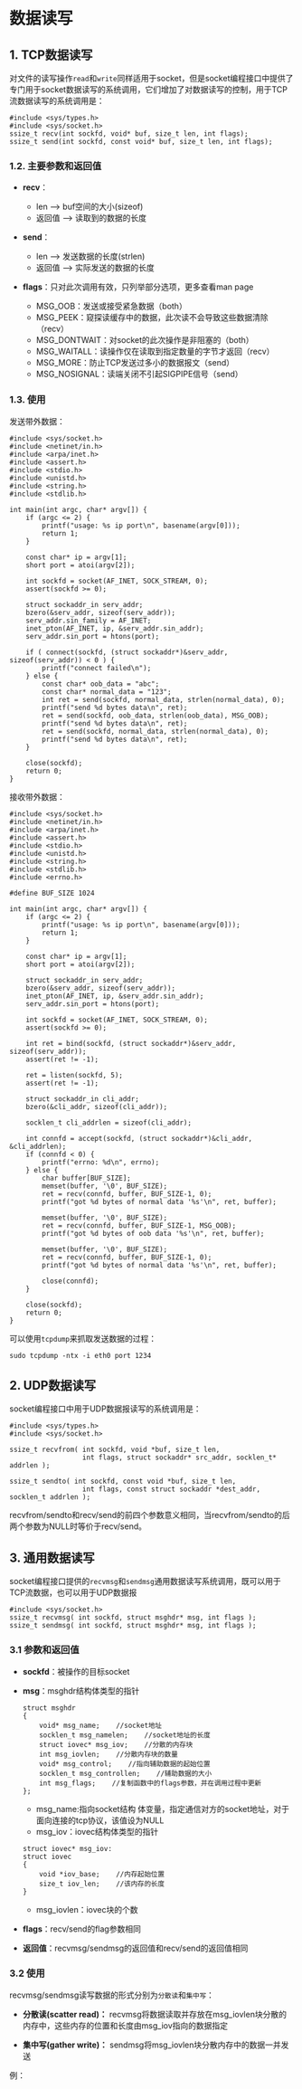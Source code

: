# 数据读写

## 1. TCP数据读写

对文件的读写操作`read`和`write`同样适用于socket，但是socket编程接口中提供了专门用于socket数据读写的系统调用，它们增加了对数据读写的控制，用于TCP流数据读写的系统调用是：

```
#include <sys/types.h>
#include <sys/socket.h>
ssize_t recv(int sockfd, void* buf, size_t len, int flags);
ssize_t send(int sockfd, const void* buf, size_t len, int flags);
```

### 1.2. 主要参数和返回值

- **recv**：
  - len --> buf空间的大小(sizeof)
  - 返回值 --> 读取到的数据的长度

- **send**：
  - len --> 发送数据的长度(strlen) 
  - 返回值 --> 实际发送的数据的长度

- **flags**：只对此次调用有效，只列举部分选项，更多查看man page

  - MSG_OOB：发送或接受紧急数据（both）
  - MSG_PEEK：窥探读缓存中的数据，此次读不会导致这些数据清除（recv）
  - MSG_DONTWAIT：对socket的此次操作是非阻塞的（both）
  - MSG_WAITALL：读操作仅在读取到指定数量的字节才返回（recv）
  - MSG_MORE：防止TCP发送过多小的数据报文（send）
  - MSG_NOSIGNAL：读端关闭不引起SIGPIPE信号（send）

### 1.3. 使用

发送带外数据：

```
#include <sys/socket.h>
#include <netinet/in.h>
#include <arpa/inet.h>
#include <assert.h>
#include <stdio.h>
#include <unistd.h>
#include <string.h>
#include <stdlib.h>

int main(int argc, char* argv[]) {
    if (argc <= 2) {
        printf("usage: %s ip port\n", basename(argv[0]));
        return 1;
    }

    const char* ip = argv[1];
    short port = atoi(argv[2]);

    int sockfd = socket(AF_INET, SOCK_STREAM, 0);
    assert(sockfd >= 0);

    struct sockaddr_in serv_addr;
    bzero(&serv_addr, sizeof(serv_addr));
    serv_addr.sin_family = AF_INET;
    inet_pton(AF_INET, ip, &serv_addr.sin_addr);
    serv_addr.sin_port = htons(port);

    if ( connect(sockfd, (struct sockaddr*)&serv_addr, sizeof(serv_addr)) < 0 ) {
        printf("connect failed\n");
    } else {
        const char* oob_data = "abc";
        const char* normal_data = "123";
        int ret = send(sockfd, normal_data, strlen(normal_data), 0);
        printf("send %d bytes data\n", ret);
        ret = send(sockfd, oob_data, strlen(oob_data), MSG_OOB);
        printf("send %d bytes data\n", ret);
        ret = send(sockfd, normal_data, strlen(normal_data), 0);
        printf("send %d bytes data\n", ret);
    }

    close(sockfd);
    return 0;
}
```

接收带外数据：

```
#include <sys/socket.h>
#include <netinet/in.h>
#include <arpa/inet.h>
#include <assert.h>
#include <stdio.h>
#include <unistd.h>
#include <string.h>
#include <stdlib.h>
#include <errno.h>

#define BUF_SIZE 1024

int main(int argc, char* argv[]) {
    if (argc <= 2) {
        printf("usage: %s ip port\n", basename(argv[0]));
        return 1;
    }

    const char* ip = argv[1];
    short port = atoi(argv[2]);

    struct sockaddr_in serv_addr;
    bzero(&serv_addr, sizeof(serv_addr));
    inet_pton(AF_INET, ip, &serv_addr.sin_addr);
    serv_addr.sin_port = htons(port);

    int sockfd = socket(AF_INET, SOCK_STREAM, 0);
    assert(sockfd >= 0);

    int ret = bind(sockfd, (struct sockaddr*)&serv_addr, sizeof(serv_addr));
    assert(ret != -1);

    ret = listen(sockfd, 5);
    assert(ret != -1);

    struct sockaddr_in cli_addr;
    bzero(&cli_addr, sizeof(cli_addr));

    socklen_t cli_addrlen = sizeof(cli_addr);

    int connfd = accept(sockfd, (struct sockaddr*)&cli_addr, &cli_addrlen);
    if (connfd < 0) {
        printf("errno: %d\n", errno);
    } else {
        char buffer[BUF_SIZE];
        memset(buffer, '\0', BUF_SIZE);
        ret = recv(connfd, buffer, BUF_SIZE-1, 0);
        printf("got %d bytes of normal data '%s'\n", ret, buffer);

        memset(buffer, '\0', BUF_SIZE);
        ret = recv(connfd, buffer, BUF_SIZE-1, MSG_OOB);
        printf("got %d bytes of oob data '%s'\n", ret, buffer);

        memset(buffer, '\0', BUF_SIZE);
        ret = recv(connfd, buffer, BUF_SIZE-1, 0);
        printf("got %d bytes of normal data '%s'\n", ret, buffer);

        close(connfd);
    }

    close(sockfd);
    return 0;
}
```

可以使用`tcpdump`来抓取发送数据的过程：
```
sudo tcpdump -ntx -i eth0 port 1234
```

## 2. UDP数据读写

socket编程接口中用于UDP数据报读写的系统调用是：

```
#include <sys/types.h>
#include <sys/socket.h>

ssize_t recvfrom( int sockfd, void *buf, size_t len, 
                  int flags, struct sockaddr* src_addr, socklen_t* addrlen );

ssize_t sendto( int sockfd, const void *buf, size_t len, 
                  int flags, const struct sockaddr *dest_addr, socklen_t addrlen );
```

recvfrom/sendto和recv/send的前四个参数意义相同，当recvfrom/sendto的后两个参数为NULL时等价于recv/send。

## 3. 通用数据读写

socket编程接口提供的`recvmsg`和`sendmsg`通用数据读写系统调用，既可以用于TCP流数据，也可以用于UDP数据报

```
#include <sys/socket.h>
ssize_t recvmsg( int sockfd, struct msghdr* msg, int flags );
ssize_t sendmsg( int sockfd, struct msghdr* msg, int flags );
```

### 3.1 参数和返回值

- **sockfd**：被操作的目标socket
- **msg**：msghdr结构体类型的指针

  ```
  struct msghdr
  {
      void* msg_name;    //socket地址
      socklen_t msg_namelen;    //socket地址的长度
      struct iovec* msg_iov;    //分散的内存块
      int msg_iovlen;    //分散内存块的数量
      void* msg_control;    //指向辅助数据的起始位置
      socklen_t msg_controllen;    //辅助数据的大小
      int msg_flags;    //复制函数中的flags参数，并在调用过程中更新
  };
  ```

  - msg_name:指向socket结构 体变量，指定通信对方的socket地址，对于面向连接的tcp协议，该值设为NULL
  - msg_iov：iovec结构体类型的指针
  ```
  struct iovec* msg_iov:
  struct iovec
  {
      void *iov_base;    //内存起始位置
      size_t iov_len;    //该内存的长度
  }
  ```
  - msg_iovlen：iovec块的个数

- **flags**：recv/send的flag参数相同

- **返回值**：recvmsg/sendmsg的返回值和recv/send的返回值相同

### 3.2 使用

recvmsg/sendmsg读写数据的形式分别为`分散读`和`集中写`：

- **分散读(scatter read)：**
  recvmsg将数据读取并存放在msg_iovlen块分散的内存中，这些内存的位置和长度由msg_iov指向的数据指定

- **集中写(gather write)：**
  sendmsg将msg_iovlen块分散内存中的数据一并发送

例：
```

```
